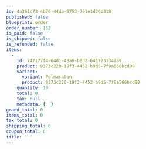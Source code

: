 ```yaml
---
id: 4a361c73-4b76-44da-8753-7e1e1d20b318
published: false
blueprint: order
order_number: 162
is_paid: false
is_shipped: false
is_refunded: false
items:
  -
    id: 747177f4-64d1-48a6-b8d2-6417231347a9
    product: 8373c220-19f3-4452-b9d5-7f9a566bcd90
    variant:
      variant: Polmaraton
      product: 8373c220-19f3-4452-b9d5-7f9a566bcd90
    quantity: 10
    total: 0
    tax: null
    metadata: {  }
grand_total: 0
items_total: 0
tax_total: 0
shipping_total: 0
coupon_total: 0
title: ' '
---
```

